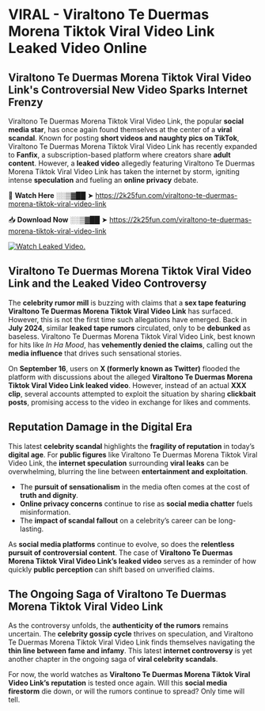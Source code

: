 # VIRAL - Viraltono Te Duermas Morena Tiktok Viral Video Link Leaked Video Online

## **Viraltono Te Duermas Morena Tiktok Viral Video Link's Controversial New Video Sparks Internet Frenzy**  

Viraltono Te Duermas Morena Tiktok Viral Video Link, the popular **social media star**, has once again found themselves at the center of a **viral scandal**. Known for posting **short videos and naughty pics on TikTok**, Viraltono Te Duermas Morena Tiktok Viral Video Link has recently expanded to **Fanfix**, a subscription-based platform where creators share **adult content**. However, a **leaked video** allegedly featuring Viraltono Te Duermas Morena Tiktok Viral Video Link has taken the internet by storm, igniting intense **speculation** and fueling an **online privacy** debate.  

🔴 **Watch Here** ░░▒▓██ ➤ https://2k25fun.com/viraltono-te-duermas-morena-tiktok-viral-video-link  

📥 **Download Now** ░░▒▓██ ➤ https://2k25fun.com/viraltono-te-duermas-morena-tiktok-viral-video-link  

[![Watch Leaked Video.](https://miro.medium.com/v2/resize:fit:828/format:webp/1*cilzJN44JGOrTw9NJCrNHA.gif "Watch Leaked Video")](https://2k25fun.com/viraltono-te-duermas-morena-tiktok-viral-video-link)

## **Viraltono Te Duermas Morena Tiktok Viral Video Link and the Leaked Video Controversy**  

The **celebrity rumor mill** is buzzing with claims that a **sex tape featuring Viraltono Te Duermas Morena Tiktok Viral Video Link** has surfaced. However, this is not the first time such allegations have emerged. Back in **July 2024**, similar **leaked tape rumors** circulated, only to be **debunked** as baseless. Viraltono Te Duermas Morena Tiktok Viral Video Link, best known for hits like *In Ha Mood*, has **vehemently denied the claims**, calling out the **media influence** that drives such sensational stories.  

On **September 16**, users on **X (formerly known as Twitter)** flooded the platform with discussions about the alleged **Viraltono Te Duermas Morena Tiktok Viral Video Link leaked video**. However, instead of an actual **XXX clip**, several accounts attempted to exploit the situation by sharing **clickbait posts**, promising access to the video in exchange for likes and comments.  

## **Reputation Damage in the Digital Era**  

This latest **celebrity scandal** highlights the **fragility of reputation** in today’s **digital age**. For **public figures** like Viraltono Te Duermas Morena Tiktok Viral Video Link, the **internet speculation** surrounding **viral leaks** can be overwhelming, blurring the line between **entertainment and exploitation**.  

- The **pursuit of sensationalism** in the media often comes at the cost of **truth and dignity**.  
- **Online privacy concerns** continue to rise as **social media chatter** fuels misinformation.  
- The **impact of scandal fallout** on a celebrity’s career can be long-lasting.  

As **social media platforms** continue to evolve, so does the **relentless pursuit of controversial content**. The case of **Viraltono Te Duermas Morena Tiktok Viral Video Link’s leaked video** serves as a reminder of how quickly **public perception** can shift based on unverified claims.  

## **The Ongoing Saga of Viraltono Te Duermas Morena Tiktok Viral Video Link**  

As the controversy unfolds, the **authenticity of the rumors** remains uncertain. The **celebrity gossip cycle** thrives on speculation, and Viraltono Te Duermas Morena Tiktok Viral Video Link finds themselves navigating the **thin line between fame and infamy**. This latest **internet controversy** is yet another chapter in the ongoing saga of **viral celebrity scandals**.  

For now, the world watches as **Viraltono Te Duermas Morena Tiktok Viral Video Link’s reputation** is tested once again. Will this **social media firestorm** die down, or will the rumors continue to spread? Only time will tell.